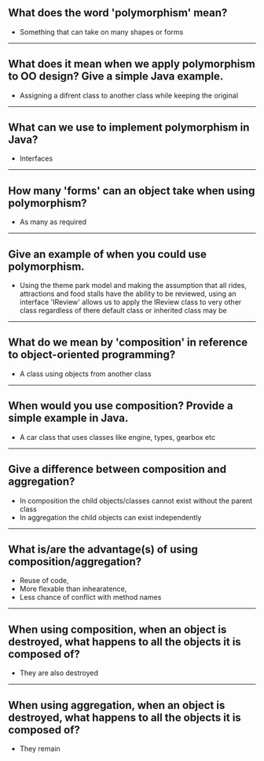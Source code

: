 ## What does the word 'polymorphism' mean?
* Something that can take on many shapes or forms

---

## What does it mean when we apply polymorphism to OO design? Give a simple Java example.
* Assigning a difrent class to another class while keeping the original 

---

## What can we use to implement polymorphism in Java?
* Interfaces

---

## How many 'forms' can an object take when using polymorphism?
* As many as required

---

## Give an example of when you could use polymorphism.
* Using the theme park model and making the assumption that all rides, attractions and food stalls have the ability to be reviewed, using an interface 'IReview' allows us to apply the IReview class to very other class regardless of there default class or inherited class may be

---

## What do we mean by 'composition' in reference to object-oriented programming?
* A class using objects from another class

---

## When would you use composition? Provide a simple example in Java.
* A car class that uses classes like engine, types, gearbox etc

---

## Give a difference between composition and aggregation?
* In composition the child objects/classes cannot exist without the parent class<br>
* In aggregation the child objects can exist independently 

---

## What is/are the advantage(s) of using composition/aggregation?
* Reuse of code, 
* More flexable than inhearatence, 
* Less chance of conflict with method names 

---

## When using composition, when an object is destroyed, what happens to all the objects it is composed of?
* They are also destroyed

---

## When using aggregation, when an object is destroyed, what happens to all the objects it is composed of?
* They remain
